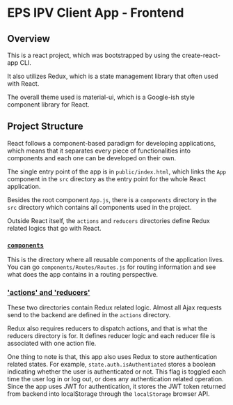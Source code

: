 # EPS IPV Client App - Frontend

## Overview

This is a react project, which was bootstrapped by using the create-react-app CLI.

It also utilizes Redux, which is a state management library that often used with React.

The overall theme used is material-ui, which is a Google-ish style component library for React.

## Project Structure

React follows a component-based paradigm for developing applications, which means that it separates every piece of functionalities into components and each one can be developed on their own.

The single entry point of the app is in `public/index.html`, which links the `App` component in the `src` directory as the entry point for the whole React application.

Besides the root component `App.js`, there is a `components` directory in the `src` directory which contains all components used in the project.

Outside React itself, the `actions` and `reducers` directories define Redux related logics that go with React.

### [`components`](./src/components)

This is the directory where all reusable components of the application lives. You can go `components/Routes/Routes.js` for routing information and see what does the app contains in a routing perspective. 

### ['actions' and 'reducers'](./src)

These two directories contain Redux related logic. Almost all Ajax requests send to the backend are defined in the `actions` directory.

Redux also requires reducers to dispatch actions, and that is what the reducers directory is for. It defines reducer logic and each reducer file is associated with one action file.

One thing to note is that, this app also uses Redux to store authentication related states. For example, `state.auth.isAuthentiated` stores a boolean indicating whether the user is authenticated or not. This flag is toggled each time the user log in or log out, or does any authentication related operation. Since the app uses JWT for authentication, it stores the JWT token returned from backend into localStorage through the `localStorage` browser API.
